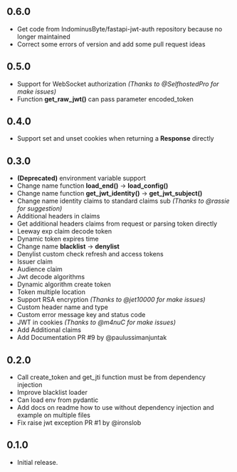 ## 0.6.0

- Get code from IndominusByte/fastapi-jwt-auth repository because no longer maintained
- Correct some errors of version and add some pull request ideas

## 0.5.0

- Support for WebSocket authorization _(Thanks to @SelfhostedPro for make issues)_
- Function **get_raw_jwt()** can pass parameter encoded_token

## 0.4.0

- Support set and unset cookies when returning a **Response** directly

## 0.3.0

- **(Deprecated)** environment variable support
- Change name function **load_end()** -> **load_config()**
- Change name function **get_jwt_identity()** -> **get_jwt_subject()**
- Change name identity claims to standard claims sub _(Thanks to @rassie for suggestion)_
- Additional headers in claims
- Get additional headers claims from request or parsing token directly
- Leeway exp claim decode token
- Dynamic token expires time
- Change name **blacklist** -> **denylist**
- Denylist custom check refresh and access tokens
- Issuer claim
- Audience claim
- Jwt decode algorithms
- Dynamic algorithm create token
- Token multiple location
- Support RSA encryption _(Thanks to @jet10000 for make issues)_
- Custom header name and type
- Custom error message key and status code
- JWT in cookies _(Thanks to @m4nuC for make issues)_
- Add Additional claims
- Add Documentation PR #9 by @paulussimanjuntak

## 0.2.0

- Call create_token and get_jti function must be from dependency injection
- Improve blacklist loader
- Can load env from pydantic
- Add docs on readme how to use without dependency injection and example on multiple files
- Fix raise jwt exception PR #1 by @ironslob

## 0.1.0

- Initial release.
